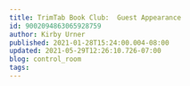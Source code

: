 ```yaml
---
title: TrimTab Book Club:  Guest Appearance
id: 9002094863065928759
author: Kirby Urner
published: 2021-01-28T15:24:00.004-08:00
updated: 2021-05-29T12:26:10.726-07:00
blog: control_room
tags: 
---
```


